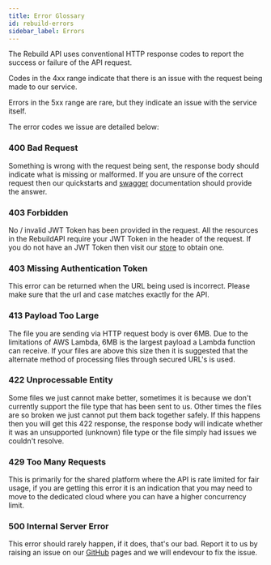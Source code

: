 ```yaml
---
title: Error Glossary
id: rebuild-errors
sidebar_label: Errors
---
```


The Rebuild API uses conventional HTTP response codes to report the success or failure of the API request.

Codes in the 4xx range indicate that there is an issue with the request being made to our service. 

Errors in the 5xx range are rare, but they indicate an issue with the service itself.

The error codes we issue are detailed below:

### 400 Bad Request
Something is wrong with the request being sent, the response body should indicate what is missing or malformed. If you are unsure of the correct request then our quickstarts and [swagger](https://filetrust.github.io/cloudsdk-aws-rebuild-api/#/) documentation should provide the answer.

### 403 Forbidden
No / invalid JWT Token has been provided in the request. All the resources in the RebuildAPI require your JWT Token in the header of the request. If you do not have an JWT Token then visit our [store](https://glasswall-store.com/) to obtain one.

### 403 Missing Authentication Token
This error can be returned when the URL being used is incorrect. Please make sure that the url and case matches exactly for the API.

### 413 Payload Too Large
The file you are sending via HTTP request body is over 6MB. Due to the limitations of AWS Lambda, 6MB is the largest payload a Lambda function can receive. If your files are above this size then it is suggested that the alternate method of processing files through secured URL's is used.

### 422 Unprocessable Entity
Some files we just cannot make better, sometimes it is because we don't currently support the file type that has been sent to us. Other times the files are so broken we just cannot put them back together safely. If this happens then you will get this 422 response, the response body will indicate whether it was an unsupported (unknown) file type or the file simply had issues we couldn't resolve.

### 429 Too Many Requests
This is primarily for the shared platform where the API is rate limited for fair usage, if you are getting this error it is an indication that you may need to move to the dedicated cloud where you can have a higher concurrency limit.

### 500 Internal Server Error
This error should rarely happen, if it does, that's our bad. Report it to us by raising an issue on our [GitHub](https://github.com/filetrust) pages and we will endevour to fix the issue.